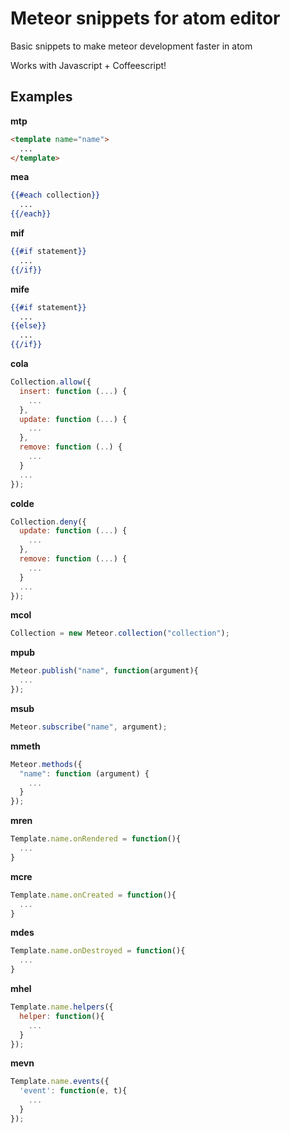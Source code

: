 # Meteor snippets for atom editor

Basic snippets to make meteor development faster in atom

Works with Javascript + Coffeescript!

## Examples

**mtp**

```html
<template name="name">
  ...
</template>
```

**mea**

```handlebars
{{#each collection}}
  ...
{{/each}}
```

**mif**

```handlebars
{{#if statement}}
  ...
{{/if}}
```

**mife**

```handlebars
{{#if statement}}
  ...
{{else}}
  ...
{{/if}}
```

**cola**

```javascript
Collection.allow({
  insert: function (...) {
    ...
  },
  update: function (...) {
    ...
  },
  remove: function (..) {
    ...
  }
  ...
});
```

**colde**

```javascript
Collection.deny({
  update: function (...) {
    ...
  },
  remove: function (...) {
    ...
  }
  ...
});
```

**mcol**

```javascript
Collection = new Meteor.collection("collection");
```

**mpub**

```javascript
Meteor.publish("name", function(argument){
  ...
});
```

**msub**

```javascript
Meteor.subscribe("name", argument);
```

**mmeth**
```javascript
Meteor.methods({
  "name": function (argument) {
    ...
  }
});
```

**mren**

```javascript
Template.name.onRendered = function(){
  ...
}
```

**mcre**

```javascript
Template.name.onCreated = function(){
  ...
}
```

**mdes**

```javascript
Template.name.onDestroyed = function(){
  ...
}
```

**mhel**

```javascript
Template.name.helpers({
  helper: function(){
    ...
  }
});
```

**mevn**

```javascript
Template.name.events({
  'event': function(e, t){
    ...
  }
});
```
